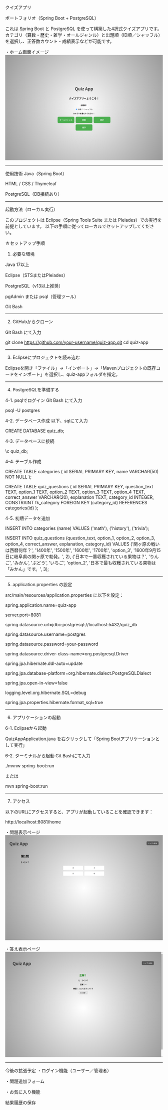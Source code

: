 クイズアプリ

ポートフォリオ（Spring Boot + PostgreSQL）

これは Spring Boot と PostgreSQL を使って構築した4択式クイズアプリです。
カテゴリ（算数・歴史・雑学・オールジャンル）と出題順（ID順／シャッフル）を選択し、正答数カウント・成績表示などが可能です。


・ホーム画面イメージ
![クイズアプリのトップページ](./QuizAppSS01.png)

---

使用技術
Java（Spring Boot）

HTML / CSS / Thymeleaf

PostgreSQL（DB接続あり）

---

起動方法（ローカル実行）

このプロジェクトは Eclipse（Spring Tools Suite または Pleiades）での実行を前提としています。
以下の手順に従ってローカルでセットアップしてください。

☆セットアップ手順

1. 必要な環境

Java 17以上

Eclipse（STSまたはPleiades）

PostgreSQL（v13以上推奨）

pgAdmin または psql（管理ツール）

Git Bash

---
2. GitHubからクローン

Git Bash にて入力

git clone https://github.com/your-username/quiz-app.git
cd quiz-app

---

3. Eclipseにプロジェクトを読み込む

Eclipseを開き「ファイル」→「インポート」→「Mavenプロジェクトの既存コードをインポート」を選択し、quiz-appフォルダを指定。

---

4. PostgreSQLを準備する

4-1. psqlでログイン
Git Bash にて入力

psql -U postgres

4-2. データベース作成
以下、sqlにて入力

CREATE DATABASE quiz_db;

4-3. データベースに接続

\c quiz_db;

4-4. テーブル作成

CREATE TABLE categories (
    id SERIAL PRIMARY KEY,
    name VARCHAR(50) NOT NULL
);

CREATE TABLE quiz_questions (
    id SERIAL PRIMARY KEY,
    question_text TEXT,
    option_1 TEXT,
    option_2 TEXT,
    option_3 TEXT,
    option_4 TEXT,
    correct_answer VARCHAR(20),
    explanation TEXT,
    category_id INTEGER,
    CONSTRAINT fk_category FOREIGN KEY (category_id) REFERENCES categories(id)
);

4-5. 初期データを追加

INSERT INTO categories (name) VALUES ('math'), ('history'), ('trivia');

INSERT INTO quiz_questions (question_text, option_1, option_2, option_3, option_4, correct_answer, explanation, category_id) VALUES
('関ヶ原の戦いは西暦何年？', '1400年', '1500年', '1600年', '1700年', 'option_3', '1600年9月15日に岐阜県の関ヶ原で勃発。', 2),
('日本で一番収穫されている果物は？', 'りんご', 'みかん', 'ぶどう', 'いちご', 'option_2', '日本で最も収穫されている果物は「みかん」です。', 3);

---
5. application.properties の設定

src/main/resources/application.properties に以下を設定：

spring.application.name=quiz-app

server.port=8081

spring.datasource.url=jdbc:postgresql://localhost:5432/quiz_db

spring.datasource.username=postgres

spring.datasource.password=your-password

spring.datasource.driver-class-name=org.postgresql.Driver

spring.jpa.hibernate.ddl-auto=update

spring.jpa.database-platform=org.hibernate.dialect.PostgreSQLDialect

spring.jpa.open-in-view=false

logging.level.org.hibernate.SQL=debug

spring.jpa.properties.hibernate.format_sql=true

---
6. アプリケーションの起動

6-1. Eclipseから起動

QuizAppApplication.java を右クリックして「Spring Bootアプリケーションとして実行」

6-2. ターミナルから起動
Git Bashにて入力

./mvnw spring-boot:run

または

mvn spring-boot:run

---
7. アクセス

以下のURLにアクセスすると、アプリが起動していることを確認できます：

http://localhost:8081/home

・問題表示ページ
![クイズアプリの問題表示ページ](./QuizAppSS02.png)


・答え表示ページ
![クイズアプリの答え表示ページ](./QuizAppSS03.png)

---
今後の拡張予定
・ログイン機能（ユーザー／管理者）

・問題追加フォーム

・お気に入り機能

結果履歴の保存

